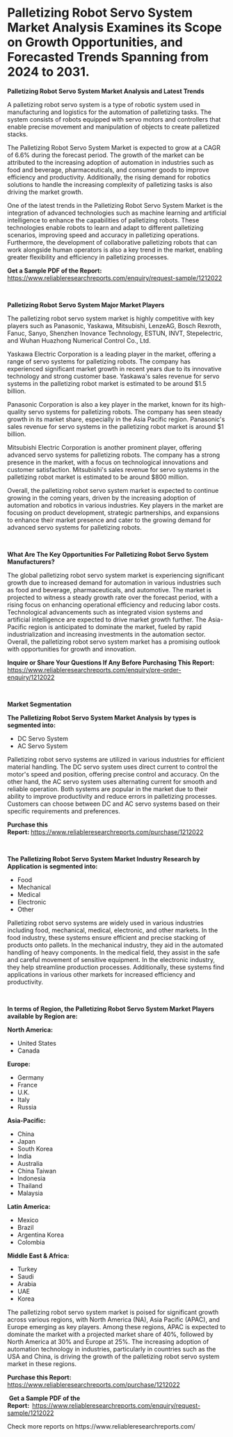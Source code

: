 <p><h1>Palletizing Robot Servo System Market Analysis Examines its Scope on Growth Opportunities, and Forecasted Trends Spanning from 2024 to 2031.</h1></p><p><strong>Palletizing Robot Servo System Market Analysis and Latest Trends</strong></p>
<p><p>A palletizing robot servo system is a type of robotic system used in manufacturing and logistics for the automation of palletizing tasks. The system consists of robots equipped with servo motors and controllers that enable precise movement and manipulation of objects to create palletized stacks.</p><p>The Palletizing Robot Servo System Market is expected to grow at a CAGR of 6.6% during the forecast period. The growth of the market can be attributed to the increasing adoption of automation in industries such as food and beverage, pharmaceuticals, and consumer goods to improve efficiency and productivity. Additionally, the rising demand for robotics solutions to handle the increasing complexity of palletizing tasks is also driving the market growth.</p><p>One of the latest trends in the Palletizing Robot Servo System Market is the integration of advanced technologies such as machine learning and artificial intelligence to enhance the capabilities of palletizing robots. These technologies enable robots to learn and adapt to different palletizing scenarios, improving speed and accuracy in palletizing operations. Furthermore, the development of collaborative palletizing robots that can work alongside human operators is also a key trend in the market, enabling greater flexibility and efficiency in palletizing processes.</p></p>
<p><strong>Get a Sample PDF of the Report:&nbsp;</strong> <a href="https://www.reliableresearchreports.com/enquiry/request-sample/1212022">https://www.reliableresearchreports.com/enquiry/request-sample/1212022</a></p>
<p>&nbsp;</p>
<p><strong>Palletizing Robot Servo System Major Market Players</strong></p>
<p><p>The palletizing robot servo system market is highly competitive with key players such as Panasonic, Yaskawa, Mitsubishi, LenzeAG, Bosch Rexroth, Fanuc, Sanyo, Shenzhen Inovance Technology, ESTUN, INVT, Stepelectric, and Wuhan Huazhong Numerical Control Co., Ltd.</p><p>Yaskawa Electric Corporation is a leading player in the market, offering a range of servo systems for palletizing robots. The company has experienced significant market growth in recent years due to its innovative technology and strong customer base. Yaskawa's sales revenue for servo systems in the palletizing robot market is estimated to be around $1.5 billion.</p><p>Panasonic Corporation is also a key player in the market, known for its high-quality servo systems for palletizing robots. The company has seen steady growth in its market share, especially in the Asia Pacific region. Panasonic's sales revenue for servo systems in the palletizing robot market is around $1 billion.</p><p>Mitsubishi Electric Corporation is another prominent player, offering advanced servo systems for palletizing robots. The company has a strong presence in the market, with a focus on technological innovations and customer satisfaction. Mitsubishi's sales revenue for servo systems in the palletizing robot market is estimated to be around $800 million.</p><p>Overall, the palletizing robot servo system market is expected to continue growing in the coming years, driven by the increasing adoption of automation and robotics in various industries. Key players in the market are focusing on product development, strategic partnerships, and expansions to enhance their market presence and cater to the growing demand for advanced servo systems for palletizing robots.</p></p>
<p>&nbsp;</p>
<p><strong>What Are The Key Opportunities For Palletizing Robot Servo System Manufacturers?</strong></p>
<p><p>The global palletizing robot servo system market is experiencing significant growth due to increased demand for automation in various industries such as food and beverage, pharmaceuticals, and automotive. The market is projected to witness a steady growth rate over the forecast period, with a rising focus on enhancing operational efficiency and reducing labor costs. Technological advancements such as integrated vision systems and artificial intelligence are expected to drive market growth further. The Asia-Pacific region is anticipated to dominate the market, fueled by rapid industrialization and increasing investments in the automation sector. Overall, the palletizing robot servo system market has a promising outlook with opportunities for growth and innovation.</p></p>
<p><strong>Inquire or Share Your Questions If Any Before Purchasing This Report:</strong> <a href="https://www.reliableresearchreports.com/enquiry/pre-order-enquiry/1212022">https://www.reliableresearchreports.com/enquiry/pre-order-enquiry/1212022</a></p>
<p>&nbsp;</p>
<p><strong>Market Segmentation</strong></p>
<p><strong>The Palletizing Robot Servo System Market Analysis by types is segmented into:</strong></p>
<p><ul><li>DC Servo System</li><li>AC Servo System</li></ul></p>
<p><p>Palletizing robot servo systems are utilized in various industries for efficient material handling. The DC servo system uses direct current to control the motor's speed and position, offering precise control and accuracy. On the other hand, the AC servo system uses alternating current for smooth and reliable operation. Both systems are popular in the market due to their ability to improve productivity and reduce errors in palletizing processes. Customers can choose between DC and AC servo systems based on their specific requirements and preferences.</p></p>
<p><strong>Purchase this Report:&nbsp;</strong><a href="https://www.reliableresearchreports.com/purchase/1212022">https://www.reliableresearchreports.com/purchase/1212022</a></p>
<p>&nbsp;</p>
<p><strong>The Palletizing Robot Servo System Market Industry Research by Application is segmented into:</strong></p>
<p><ul><li>Food</li><li>Mechanical</li><li>Medical</li><li>Electronic</li><li>Other</li></ul></p>
<p><p>Palletizing robot servo systems are widely used in various industries including food, mechanical, medical, electronic, and other markets. In the food industry, these systems ensure efficient and precise stacking of products onto pallets. In the mechanical industry, they aid in the automated handling of heavy components. In the medical field, they assist in the safe and careful movement of sensitive equipment. In the electronic industry, they help streamline production processes. Additionally, these systems find applications in various other markets for increased efficiency and productivity.</p></p>
<p>&nbsp;</p>
<p><strong>In terms of Region, the Palletizing Robot Servo System Market Players available by Region are:</strong></p>
<p>
    <p> <strong> North America: </strong>
        <ul>
            <li>United States</li>
            <li>Canada</li>
        </ul>
        </p> 
    <p> <strong> Europe: </strong>
        <ul>
            <li>Germany</li>
            <li>France</li>
            <li>U.K.</li>
            <li>Italy</li>
            <li>Russia</li>
        </ul>
        </p> 
    <p> <strong> Asia-Pacific: </strong>
        <ul>
            <li>China</li>
            <li>Japan</li>
            <li>South Korea</li>
            <li>India</li>
            <li>Australia</li>
            <li>China Taiwan</li>
            <li>Indonesia</li>
            <li>Thailand</li>
            <li>Malaysia</li>
        </ul>
        </p> 
    <p> <strong> Latin America: </strong>
        <ul>
            <li>Mexico</li>
            <li>Brazil</li>
            <li>Argentina Korea</li>
            <li>Colombia</li>
        </ul>
        </p> 
    <p> <strong> Middle East & Africa: </strong>
        <ul>
            <li>Turkey</li>
            <li>Saudi</li>
            <li>Arabia</li>
            <li>UAE</li>
            <li>Korea</li>
        </ul>
    </p>
    </p>
<p><p>The palletizing robot servo system market is poised for significant growth across various regions, with North America (NA), Asia Pacific (APAC), and Europe emerging as key players. Among these regions, APAC is expected to dominate the market with a projected market share of 40%, followed by North America at 30% and Europe at 25%. The increasing adoption of automation technology in industries, particularly in countries such as the USA and China, is driving the growth of the palletizing robot servo system market in these regions.</p></p>
<p><strong>Purchase this Report: </strong><a href="https://www.reliableresearchreports.com/purchase/1212022">https://www.reliableresearchreports.com/purchase/1212022</a></p>
<p>&nbsp;<strong>Get a Sample PDF of the Report:&nbsp;&nbsp;</strong><a href="https://www.reliableresearchreports.com/enquiry/request-sample/1212022">https://www.reliableresearchreports.com/enquiry/request-sample/1212022</a></p>
<p><strong></strong></p>
<p>Check more reports on https://www.reliableresearchreports.com/</p>